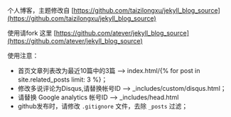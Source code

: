 个人博客，主题修改自 [https://github.com/taizilongxu/jekyll_blog_source](https://github.com/taizilongxu/jekyll_blog_source)

使用请fork 这里 [https://github.com/atever/jekyll_blog_source](https://github.com/atever/jekyll_blog_source)

使用注意：

- 首页文章列表改为最近10篇中的3篇 --> index.html/{% for post in site.related_posts limit: 3 %}；
- 修改多说评论为Disqus,请替换帐号ID --> _includes/custom/disqus.html；
- 请替换 Google analytics 帐号ID --> _includes/head.html
- github发布时，请修改 `.gitignore` 文件，去除 `_posts` 过滤；


